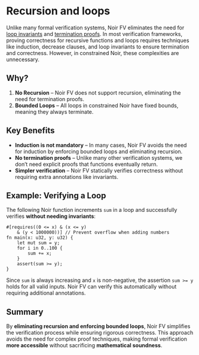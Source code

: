 # Recursion and loops

Unlike many formal verification systems, Noir FV eliminates the need for [loop invariants](https://viperproject.github.io/prusti-dev/user-guide/tour/loop_invariants.html) and [termination proofs](https://verus-lang.github.io/verus/guide/recursion.html). In most verification frameworks, proving correctness for recursive functions and loops requires techniques like induction, decrease clauses, and loop invariants to ensure termination and correctness. However, in constrained Noir, these complexities are unnecessary.
## Why?

   1. **No Recursion** – Noir FV does not support recursion, eliminating the need for termination proofs.
   2. **Bounded Loops** – All loops in constrained Noir have fixed bounds, meaning they always terminate.

## Key Benefits

* **Induction is not mandatory** – In many cases, Noir FV avoids the need for induction by enforcing bounded loops and eliminating recursion.
* **No termination proofs** – Unlike many other verification systems, we don’t need explicit proofs that functions eventually return.
* **Simpler verification** – Noir FV statically verifies correctness without requiring extra annotations like invariants.

## Example: Verifying a Loop

The following Noir function increments `sum` in a loop and successfully verifies **without needing invariants**:
```rust,ignore
#[requires((0 <= x) & (x <= y) 
    & (y < 1000000))] // Prevent overflow when adding numbers
fn main(x: u32, y: u32) {
    let mut sum = y;
    for i in 0..100 {
        sum += x;
    }
    assert(sum >= y);
}
```
Since `sum` is always increasing and `x` is non-negative, the assertion `sum >= y` holds for all valid inputs. Noir FV can verify this automatically without requiring additional annotations.

## Summary

By **eliminating recursion and enforcing bounded loops**, Noir FV simplifies the verification process while ensuring rigorous correctness. This approach avoids the need for complex proof techniques, making formal verification **more accessible** without sacrificing **mathematical soundness**.